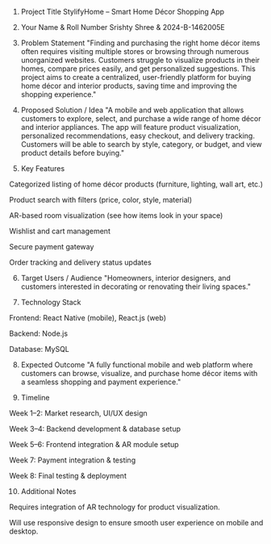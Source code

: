 1. Project Title
StylifyHome – Smart Home Décor Shopping App

2. Your Name & Roll Number
Srishty Shree & 2024-B-1462005E

3. Problem Statement
"Finding and purchasing the right home décor items often requires visiting multiple stores or browsing through numerous unorganized websites. Customers struggle to visualize products in their homes, compare prices easily, and get personalized suggestions. This project aims to create a centralized, user-friendly platform for buying home décor and interior products, saving time and improving the shopping experience."

4. Proposed Solution / Idea
"A mobile and web application that allows customers to explore, select, and purchase a wide range of home décor and interior appliances. The app will feature product visualization, personalized recommendations, easy checkout, and delivery tracking. Customers will be able to search by style, category, or budget, and view product details before buying."

5. Key Features

Categorized listing of home décor products (furniture, lighting, wall art, etc.)

Product search with filters (price, color, style, material)

AR-based room visualization (see how items look in your space)

Wishlist and cart management

Secure payment gateway

Order tracking and delivery status updates

6. Target Users / Audience
"Homeowners, interior designers, and customers interested in decorating or renovating their living spaces."

7. Technology Stack

Frontend: React Native (mobile), React.js (web)

Backend: Node.js 

Database: MySQL


8. Expected Outcome
"A fully functional mobile and web platform where customers can browse, visualize, and purchase home décor items with a seamless shopping and payment experience."

9. Timeline

Week 1–2: Market research, UI/UX design

Week 3–4: Backend development & database setup

Week 5–6: Frontend integration & AR module setup

Week 7: Payment integration & testing

Week 8: Final testing & deployment

10. Additional Notes

Requires integration of AR technology for product visualization.

Will use responsive design to ensure smooth user experience on mobile and desktop.


